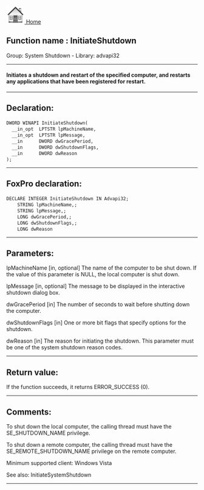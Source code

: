 [<img src="../../images/home.png"> Home ](https://github.com/VFPX/Win32API)  

## Function name : InitiateShutdown
Group: System Shutdown - Library: advapi32    
***  


#### Initiates a shutdown and restart of the specified computer, and restarts any applications that have been registered for restart.
***  


## Declaration:
```foxpro  
DWORD WINAPI InitiateShutdown(
  __in_opt  LPTSTR lpMachineName,
  __in_opt  LPTSTR lpMessage,
  __in      DWORD dwGracePeriod,
  __in      DWORD dwShutdownFlags,
  __in      DWORD dwReason
);  
```  
***  


## FoxPro declaration:
```foxpro  
DECLARE INTEGER InitiateShutdown IN Advapi32;
	STRING lpMachineName,;
	STRING lpMessage,;
	LONG dwGracePeriod,;
	LONG dwShutdownFlags,;
	LONG dwReason  
```  
***  


## Parameters:
lpMachineName [in, optional]
The name of the computer to be shut down. If the value of this parameter is NULL, the local computer is shut down.

lpMessage [in, optional]
The message to be displayed in the interactive shutdown dialog box.

dwGracePeriod [in]
The number of seconds to wait before shutting down the computer.

dwShutdownFlags [in]
One or more bit flags that specify options for the shutdown.

dwReason [in]
The reason for initiating the shutdown. This parameter must be one of the system shutdown reason codes.  
***  


## Return value:
If the function succeeds, it returns ERROR_SUCCESS (0).  
***  


## Comments:
To shut down the local computer, the calling thread must have the SE_SHUTDOWN_NAME privilege.   
  
To shut down a remote computer, the calling thread must have the SE_REMOTE_SHUTDOWN_NAME privilege on the remote computer.  
  
Minimum supported client: Windows Vista  
  
See also: InitiateSystemShutdown   
  
***  

